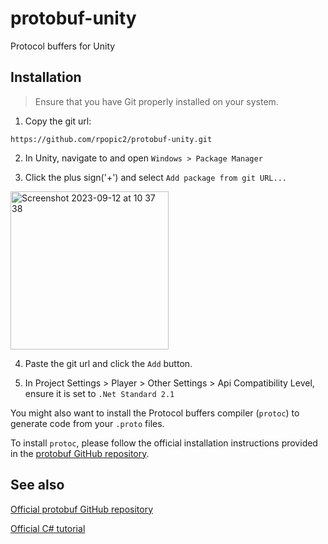 # protobuf-unity
Protocol buffers for Unity

## Installation

> Ensure that you have Git properly installed on your system.

1. Copy the git url:
```
https://github.com/rpopic2/protobuf-unity.git
```

2. In Unity, navigate to and open `Windows > Package Manager`

3. Click the plus sign('+') and select `Add package from git URL...`

<img width="253" alt="Screenshot 2023-09-12 at 10 37 38" src="https://github.com/rpopic2/protobuf-unity/assets/8055265/ccc4a325-4e0d-4a0f-8861-ebd14ef688b7">

4. Paste the git url and click the `Add` button.

5. In Project Settings > Player > Other Settings > Api Compatibility Level, ensure it is set to `.Net Standard 2.1`

You might also want to install the Protocol buffers compiler (`protoc`) to generate code from your `.proto` files.

To install `protoc`, please follow the official installation instructions provided in the [protobuf GitHub repository](https://github.com/protocolbuffers/protobuf).

## See also

[Official protobuf GitHub repository](https://github.com/protocolbuffers/protobuf)

[Official C# tutorial](https://protobuf.dev/getting-started/csharptutorial/)
